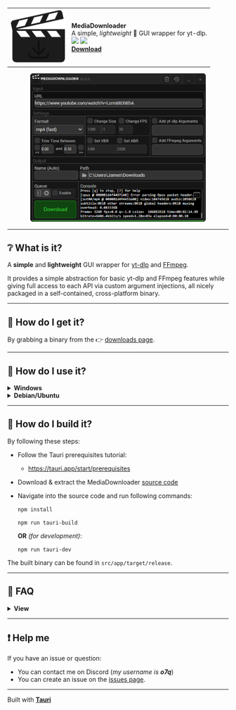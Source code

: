 <div align="center">
    <table>
        <tr>
            <td>
                <img src="docs/images/icon.png" width="125px">
            </td>
            <td>
                <strong>MediaDownloader</strong>
                <br>
                A simple, <i>lightweight</i> 🍃 GUI wrapper for yt-dlp.
                <br>
                <img src="https://img.shields.io/github/downloads/o7q/MediaDownloader/total?logo=github&label=Downloads&color=%232fd653">
                <img src="https://img.shields.io/github/languages/code-size/o7q/MediaDownloader?logo=github&label=Code%20Size&color=%23b65cff">
                <br>
                <strong><a href="">Download</a></strong>
            </td>
        </tr>
    </table>
    <img src="docs/images/interface.png" style="width: 400px;">
</div>

---

## ❔ What is it?

A **simple** and **lightweight** GUI wrapper for [yt-dlp](https://github.com/yt-dlp/yt-dlp) and [FFmpeg](https://ffmpeg.org).

It provides a simple abstraction for basic yt-dlp and FFmpeg features while giving full access to each API via custom argument injections, all nicely packaged in a self-contained, cross-platform binary.

---

## 💽 How do I get it?

By grabbing a binary from the 👉 [downloads page](https://github.com/o7q/MediaDownloader/releases).

---

## 💽 How do I use it?

<details>
<summary><strong>Windows</strong></summary>

Simply run `MediaDownloader.exe`. It will automatically install all depenencies into the `MediaDownloader/bin` directory.

</details>

<details>
<summary><strong>Debian/Ubuntu</strong></summary>

To use MediaDownloader on Debian/Ubuntu Linux. You need to install **yt-dlp** and **FFmpeg** manually.

- Installing FFmpeg:
  ```
  sudo apt install ffmpeg
  ```

- Installing yt-dlp:
  - Download yt-dlp from:
    - https://github.com/yt-dlp/yt-dlp/releases
  - Rename `yt-dlp_linux` to `yt-dlp`
  - Place `yt-dlp` in your `/usr/local/bin` directory
    ```
    sudo cp /<YOUR PATH TO>/yt-dlp /usr/local/bin/yt-dlp
    ```
    ```
    sudo chmod +x /usr/local/bin/yt-dlp
    ```

After you follow these steps, MediaDownloader should work as expected.

</details>

---

## 🔨 How do I build it?

By following these steps:
- Follow the Tauri prerequisites tutorial:
  - https://tauri.app/start/prerequisites

- Download & extract the MediaDownloader [source code](https://github.com/o7q/MediaDownloader/archive/refs/heads/main.zip)

- Navigate into the source code and run following commands:
    ```
    npm install
    ```
    ```
    npm run tauri-build
    ```
    **OR** *(for development)*:
    ```
    npm run tauri-dev
    ```

The built binary can be found in `src/app/target/release`.

---

## 📖 FAQ

<details>
<summary><strong>View</strong></summary>

### How do I use the custom arguments option?
- Every argument should be separated by a newline (`\n`) \
  *Examples:*
    ```
    -x
    --audio-format
    mp3
    ```

    ```
    -b:v
    10M
    -b:a
    320K
    ```

### How do I specify trim values?
- Trim values should be in the format of a timestamp \
  *Examples:*
  - `0:00` and `0:10`
  - `1:00` and `1:30`
  - `10` and `15`
  - `52:32` and `1:20:21`
  
### How do I specify bitrate values?
- Bitrate values should be a number, followed by a byte abbreviation \
  *Examples:*
  - `1G` (for gigabits)
  - `10M` (for megabits)
  - `320k` (for kilobits)

</details>

---

## ❗ Help me

If you have an issue or question:
- You can contact me on Discord (*my username is **o7q***)
- You can create an issue on the [issues page](https://github.com/o7q/MediaDownloader/issues).

---

Built with [**Tauri**](https://tauri.app)
